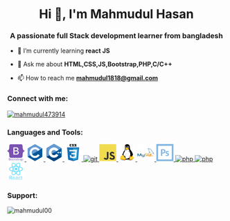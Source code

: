 <h1 align="center">Hi 👋, I'm Mahmudul Hasan</h1>
<h3 align="center">A passionate full Stack development learner from bangladesh</h3>

- 🌱 I’m currently learning **react JS**

- 💬 Ask me about **HTML,CSS,JS,Bootstrap,PHP,C/C++**

- 📫 How to reach me **mahmudul1818@gmail.com**

<h3 align="left">Connect with me:</h3>
<p align="left">
<a href="https://fb.com/mahmudul473914" target="blank"><img align="center" src="https://raw.githubusercontent.com/rahuldkjain/github-profile-readme-generator/master/src/images/icons/Social/facebook.svg" alt="mahmudul473914" height="30" width="40" /></a>
</p>

<h3 align="left">Languages and Tools:</h3>
<p align="left"> <a href="https://getbootstrap.com" target="_blank" rel="noreferrer"> <img src="https://raw.githubusercontent.com/devicons/devicon/master/icons/bootstrap/bootstrap-plain-wordmark.svg" alt="bootstrap" width="40" height="40"/> </a> <a href="https://www.cprogramming.com/" target="_blank" rel="noreferrer"> <img src="https://raw.githubusercontent.com/devicons/devicon/master/icons/c/c-original.svg" alt="c" width="40" height="40"/> </a> <a href="https://www.w3schools.com/cpp/" target="_blank" rel="noreferrer"> <img src="https://raw.githubusercontent.com/devicons/devicon/master/icons/cplusplus/cplusplus-original.svg" alt="cplusplus" width="40" height="40"/> </a> <a href="https://www.w3schools.com/css/" target="_blank" rel="noreferrer"> <img src="https://raw.githubusercontent.com/devicons/devicon/master/icons/css3/css3-original-wordmark.svg" alt="css3" width="40" height="40"/> </a> <a href="https://git-scm.com/" target="_blank" rel="noreferrer"> <img src="https://www.vectorlogo.zone/logos/git-scm/git-scm-icon.svg" alt="git" width="40" height="40"/> </a> <a href="https://developer.mozilla.org/en-US/docs/Web/JavaScript" target="_blank" rel="noreferrer"> <img src="https://raw.githubusercontent.com/devicons/devicon/master/icons/javascript/javascript-original.svg" alt="javascript" width="40" height="40"/> </a> <a href="https://www.linux.org/" target="_blank" rel="noreferrer"> <img src="https://raw.githubusercontent.com/devicons/devicon/master/icons/linux/linux-original.svg" alt="linux" width="40" height="40"/> </a> <a href="https://www.mysql.com/" target="_blank" rel="noreferrer"> <img src="https://raw.githubusercontent.com/devicons/devicon/master/icons/mysql/mysql-original-wordmark.svg" alt="mysql" width="40" height="40"/> </a> <a href="https://www.photoshop.com/en" target="_blank" rel="noreferrer"> <img src="https://raw.githubusercontent.com/devicons/devicon/master/icons/photoshop/photoshop-line.svg" alt="photoshop" width="40" height="40"/> </a>  <a href="https://www.php.com/" target="_blank" rel="noreferrer"> <img src="https://upload.wikimedia.org/wikipedia/commons/thumb/2/27/PHP-logo.svg/1200px-PHP-logo.svg.png" alt="php" width="40" height="40"/> </a><a href="https://www.php.com/" target="_blank" rel="noreferrer"> <img src="https://encrypted-tbn0.gstatic.com/images?q=tbn:ANd9GcQ_lHF5FOeQS0ZN0qmlAVwrWIU8S8xXA547m6MJrLuJUQ&s" alt="php" width="40" height="40"/> </a><a href="https://reactjs.org/" target="_blank" rel="noreferrer"> <img src="https://raw.githubusercontent.com/devicons/devicon/master/icons/react/react-original-wordmark.svg" alt="react" width="40" height="40"/> </a> </p>

<h3 align="left">Support:</h3>
<p><a href="https://www.buymeacoffee.com/mahmudul00"> <img align="left" src="https://cdn.buymeacoffee.com/buttons/v2/default-yellow.png" height="50" width="210" alt="mahmudul00" /></a></p><br><br>

